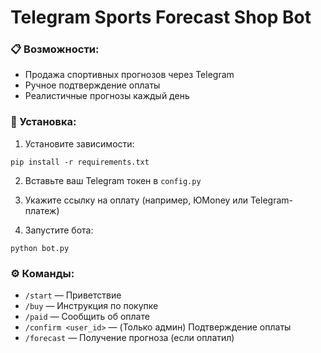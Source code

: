 # Telegram Sports Forecast Shop Bot

### 📋 Возможности:
- Продажа спортивных прогнозов через Telegram
- Ручное подтверждение оплаты
- Реалистичные прогнозы каждый день

### 🚀 Установка:
1. Установите зависимости:
```
pip install -r requirements.txt
```

2. Вставьте ваш Telegram токен в `config.py`

3. Укажите ссылку на оплату (например, ЮMoney или Telegram-платеж)

4. Запустите бота:
```
python bot.py
```

### ⚙️ Команды:
- `/start` — Приветствие
- `/buy` — Инструкция по покупке
- `/paid` — Сообщить об оплате
- `/confirm <user_id>` — (Только админ) Подтверждение оплаты
- `/forecast` — Получение прогноза (если оплатил)
